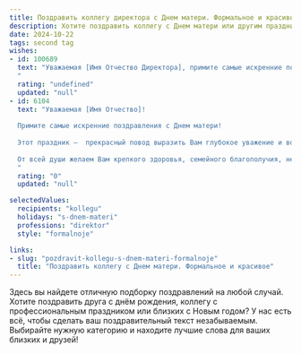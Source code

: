 ```yaml
---
title: Поздравить коллегу директора с Днем матери. Формальное и красивое
description: Хотите поздравить коллегу с Днем матери или другим праздником? Наш ИИ создаст незабываемое поздравление, а вы обязательно выделитесь среди других.  
date: 2024-10-22
tags: second tag
wishes:
- id: 100689
  text: "Уважаемая [Имя Отчество Директора], примите самые искренние поздравления с Днём матери! Желаем Вам крепкого здоровья, семейного благополучия и радости от общения с Вашими близкими. Пусть теплота и любовь всегда окружают Вас.
  "
  rating: "undefined"
  updated: "null"
- id: 6104
  text: "Уважаемая [Имя Отчество]!
  
  Примите самые искренние поздравления с Днем матери!
  
  Этот праздник –  прекрасный повод выразить Вам глубокое уважение и восхищение Вашей мудростью,  заботой и умением успешно сочетать материнство с ответственной профессиональной деятельностью.
  
  От всей души желаем Вам крепкого здоровья, семейного благополучия, неиссякаемой энергии и оптимизма. Пусть Ваши близкие всегда будут источником радости и гордости!
  "
  rating: "0"
  updated: "null"

selectedValues:
  recipients: "kollegu"
  holidays: "s-dnem-materi"
  professions: "direktor"
  style: "formalnoje"

links:
- slug: "pozdravit-kollegu-s-dnem-materi-formalnoje"
  title: "Поздравить коллегу с Днем матери. Формальное и красивое"
---
```


Здесь вы найдете отличную подборку поздравлений на любой случай. 
Хотите поздравить друга с днём рождения, коллегу с профессиональным праздником или близких с Новым годом? У нас есть всё, чтобы сделать ваш поздравительный текст незабываемым. Выбирайте нужную категорию и находите лучшие слова для ваших близких и друзей!

